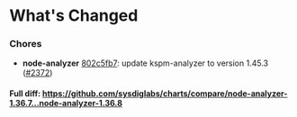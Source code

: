 # What's Changed

### Chores
- **node-analyzer** [802c5fb7](https://github.com/sysdiglabs/charts/commit/802c5fb7cb05075442447aaccabffade0c8ec3c8): update kspm-analyzer to version 1.45.3 ([#2372](https://github.com/sysdiglabs/charts/issues/2372))
#### Full diff: https://github.com/sysdiglabs/charts/compare/node-analyzer-1.36.7...node-analyzer-1.36.8
